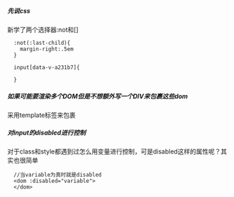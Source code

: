 ##### 先说css

新学了两个选择器:not和[]
```
  :not(:last-child){
    margin-right:.5em
  }

  input[data-v-a231b7]{
    
  }

```
##### 如果可能要渲染多个DOM但是不想额外写一个DIV来包裹这些dom

采用template标签来包裹


##### 对input的disabled进行控制


对于class和style都遇到过怎么用变量进行控制，可是disabled这样的属性呢？其实也很简单
```
  //当variable为真时就是disabled
  <dom :disabled="variable">
  </dom>

```